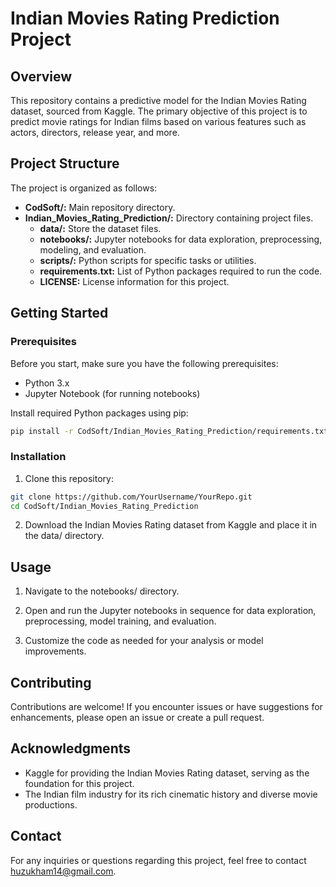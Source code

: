 # Indian Movies Rating Prediction Project

## Overview

This repository contains a predictive model for the Indian Movies Rating dataset, sourced from Kaggle. The primary objective of this project is to predict movie ratings for Indian films based on various features such as actors, directors, release year, and more.

## Project Structure

The project is organized as follows:

- **CodSoft/:** Main repository directory.
- **Indian_Movies_Rating_Prediction/:** Directory containing project files.
    - **data/:** Store the dataset files.
    - **notebooks/:** Jupyter notebooks for data exploration, preprocessing, modeling, and evaluation.
    - **scripts/:** Python scripts for specific tasks or utilities.
    - **requirements.txt:** List of Python packages required to run the code.
    - **LICENSE:** License information for this project.

## Getting Started

### Prerequisites

Before you start, make sure you have the following prerequisites:

- Python 3.x
- Jupyter Notebook (for running notebooks)

Install required Python packages using pip:

```bash
pip install -r CodSoft/Indian_Movies_Rating_Prediction/requirements.txt
```

### Installation

1. Clone this repository:

```bash
git clone https://github.com/YourUsername/YourRepo.git
cd CodSoft/Indian_Movies_Rating_Prediction
```

2. Download the Indian Movies Rating dataset from Kaggle and place it in the data/ directory.

## Usage

1. Navigate to the notebooks/ directory.

2. Open and run the Jupyter notebooks in sequence for data exploration, preprocessing, model training, and evaluation.

3. Customize the code as needed for your analysis or model improvements.

## Contributing

Contributions are welcome! If you encounter issues or have suggestions for enhancements, please open an issue or create a pull request.

## Acknowledgments

- Kaggle for providing the Indian Movies Rating dataset, serving as the foundation for this project.
- The Indian film industry for its rich cinematic history and diverse movie productions.

## Contact

For any inquiries or questions regarding this project, feel free to contact huzukham14@gmail.com.

